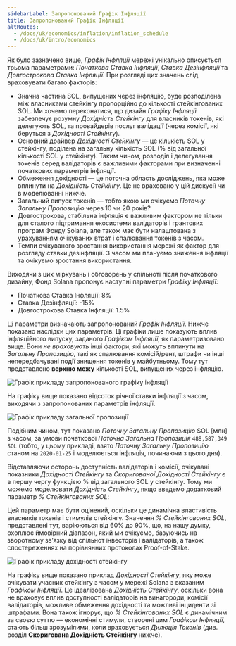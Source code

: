 ```yaml
---
sidebarLabel: Запропонований Графік Інфляції
title: Запропонований Графік Інфляції
altRoutes:
  - /docs/uk/economics/inflation/inflation_schedule
  - /docs/uk/intro/economics
---
```


Як було зазначено вище, _Графік Інфляції_ мережі унікально описується трьома параметрами: _Початкова Ставка Інфляції_, _Ставка Дезінфляції_ та _Довгострокова Ставка Інфляції_. При розгляді цих значень слід враховувати багато факторів:

- Значна частина SOL, випущених через інфляцію, буде розподілена між власниками стейкінгу пропорційно до кількості стейкінгованих SOL. Ми хочемо переконатися, що дизайн _Графіку Інфляції_ забезпечує розумну _Дохідність Стейкінгу_ для власників токенів, які делегують SOL, та провайдерів послуг валідації (через комісії, які беруться з _Дохідності Стейкінгу_).
- Основний драйвер _Дохідності Стейкінгу_ — це кількість SOL у стейкінгу, поділена на загальну кількість SOL (% від загальної кількості SOL у стейкінгу). Таким чином, розподіл і делегування токенів серед валідаторів є важливими факторами при визначенні початкових параметрів інфляції.
- Обмеження дохідності — це поточна область досліджень, яка може вплинути на _Дохідність Стейкінгу_. Це не враховано у цій дискусії чи в моделюванні нижче.
- Загальний випуск токенів — тобто якою ми очікуємо _Поточну Загальну Пропозицію_ через 10 чи 20 років?
- Довгострокова, стабільна інфляція є важливим фактором не тільки для сталого підтримання екосистеми валідаторів і грантових програм Фонду Solana, але також має бути налаштована з урахуванням очікуваних втрат і спалювання токенів з часом.
- Темпи очікуваного зростання використання мережі як фактор для розгляду ставки дезінфляції. З часом ми плануємо зниження інфляції та очікуємо зростання використання.

Виходячи з цих міркувань і обговорень у спільноті після початкового дизайну, Фонд Solana пропонує наступні параметри _Графіку Інфляції_:

- Початкова Ставка Інфляції: 8%
- Ставка Дезінфляції: -15%
- Довгострокова Ставка Інфляції: 1.5%

Ці параметри визначають запропонований _Графік Інфляції_. Нижче показано наслідки цих параметрів. Ці графіки лише показують вплив інфляційного випуску, заданого _Графіком Інфляції_, як параметризовано вище. Вони _не враховують_ інші фактори, які можуть вплинути на _Загальну Пропозицію_, такі як спалювання комісій/рент, штрафи чи інші непередбачувані події знищення токенів у майбутньому. Тому тут представлено **верхню межу** кількості SOL, випущених через інфляцію.

![Графік прикладу запропонованого графіку інфляції](/assets/docs/economics/proposed_inflation_schedule.png)

На графіку вище показано відсоток річної ставки інфляції з часом, виходячи з запропонованих параметрів інфляції.

![Графік прикладу загальної пропозиції](/assets/docs/economics/proposed_total_supply.png)

Подібним чином, тут показано _Поточну Загальну Пропозицію_ SOL [млн] з часом, за умови початкової _Поточна Загальна Пропозиція_ `488,587,349 SOL` (тобто, у цьому прикладі, взято _Поточну Загальну Пропозицію_ станом на `2020-01-25` і моделюється інфляція, починаючи з цього дня).

Відставляючи осторонь доступність валідаторів і комісії, очікувані показники _Дохідності Стейкінгу_ та _Скоригованої Дохідності Стейкінгу_ є в першу чергу функцією % від загального SOL у стейкінгу. Тому ми можемо моделювати _Дохідність Стейкінгу_, якщо введемо додатковий параметр _% Стейкінгованих SOL_:

<!-- $$ \%~\text{SOL у стейкінгу} = \frac{\text{Загальний SOL у стейкінгу}}{\text{Поточна Загальна Пропозиція}} $$ -->

Цей параметр має бути оцінений, оскільки це динамічна властивість власників токенів і стимулів стейкінгу. Значення _% Стейкінгованих SOL_, представлені тут, варіюються від 60% до 90%, що, на нашу думку, охоплює ймовірний діапазон, який ми очікуємо, базуючись на зворотному зв’язку від спільнот інвесторів і валідаторів, а також спостереженнях на порівнянних протоколах Proof-of-Stake.

![Графік прикладу дохідності стейкінгу](/assets/docs/economics/example_staked_yields.png)

На графіку вище показано приклад _Дохідності Стейкінгу_, яку може очікувати учасник стейкінгу з часом у мережі Solana з вказаним _Графіком Інфляції_. Це ідеалізована _Дохідність Стейкінгу_, оскільки вона не враховує вплив доступності валідаторів на винагороди, комісії валідаторів, можливе обмеження дохідності та можливі інциденти зі штрафами. Вона також ігнорує, що _% Стейкінгованих SOL_ є динамічним за своєю суттю — економічні стимули, створені цим _Графіком Інфляції_, стають більш зрозумілими, коли враховується _Дилюція Токенів_ (див. розділ **Скоригована Дохідність Стейкінгу** нижче).
